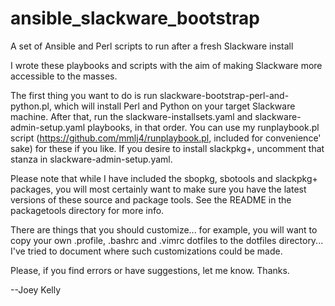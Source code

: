 # ansible_slackware_bootstrap
A set of Ansible and Perl scripts to run after a fresh Slackware install

I wrote these playbooks and scripts with the aim of making Slackware more accessible to the masses.

The first thing you want to do is run slackware-bootstrap-perl-and-python.pl, which will install Perl and Python on your target Slackware machine. After that, run the slackware-installsets.yaml and slackware-admin-setup.yaml playbooks, in that order. You can use my runplaybook.pl script (https://github.com/mmlj4/runplaybook.pl, included for convenience' sake) for these if you like. If you desire to install slackpkg+, uncomment that stanza in slackware-admin-setup.yaml.

Please note that while I have included the sbopkg, sbotools and slackpkg+ packages, you will most certainly want to make sure you have the latest versions of these source and package tools. See the README in the packagetools directory for more info.

There are things that you should customize... for example, you will want to copy your own .profile, .bashrc and .vimrc dotfiles to the dotfiles directory... I've tried to document where such customizations could be made.

Please, if you find errors or have suggestions, let me know. Thanks.

--Joey Kelly

